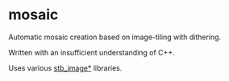 # mosaic

Automatic mosaic creation based on image-tiling with dithering.

Written with an insufficient understanding of C++.

Uses various [stb_image*](https://github.com/nothings/stb) libraries.
